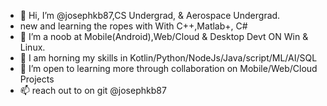 - 👋 Hi, I’m @josephkb87,CS Undergrad, & Aerospace Undergrad.
- new and learning the ropes with With C++,Matlab+, C#  
- 👀 I’m a noob at Mobile(Android),Web/Cloud & Desktop Devt ON Win & Linux.
- 🌱 I am horning my skills in Kotlin/Python/NodeJs/Java/script/ML/AI/SQL
- 💞️ I’m open to learning more through collaboration on Mobile/Web/Cloud Projects
- 📫  reach out to on git @josephkb87 

<!---
josephkb87/josephkb87 is a ✨ special ✨ repository because its `README.md` (this file) appears on your GitHub profile.
You can click the Preview link to take a look at your changes.
--->
